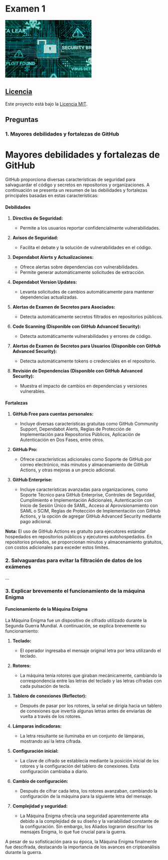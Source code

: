 # Examen 1

![Imagen de presentación](imagen.jpg)


## [Licencia](LICENSE)

Este proyecto está bajo la [Licencia MIT](LICENSE).

## Preguntas

### 1. Mayores debilidades y fortalezas de GitHub
# Mayores debilidades y fortalezas de GitHub

GitHub proporciona diversas características de seguridad para salvaguardar el código y secretos en repositorios y organizaciones. A continuación se presenta un resumen de las debilidades y fortalezas principales basadas en estas características:

#### Debilidades

1. **Directiva de Seguridad:**
   - Permite a los usuarios reportar confidencialmente vulnerabilidades.

2. **Avisos de Seguridad:**
   - Facilita el debate y la solución de vulnerabilidades en el código.

3. **Dependabot Alerts y Actualizaciones:**
   - Ofrece alertas sobre dependencias con vulnerabilidades.
   - Permite generar automáticamente solicitudes de extracción.

4. **Dependabot Version Updates:**
   - Levanta solicitudes de cambios automáticamente para mantener dependencias actualizadas.

5. **Alertas de Examen de Secretos para Asociados:**
   - Detecta automáticamente secretos filtrados en repositorios públicos.

6. **Code Scanning (Disponible con GitHub Advanced Security):**
   - Detecta automáticamente vulnerabilidades y errores de código.

7. **Alertas de Examen de Secretos para Usuarios (Disponible con GitHub Advanced Security):**
   - Detecta automáticamente tokens o credenciales en el repositorio.

8. **Revisión de Dependencias (Disponible con GitHub Advanced Security):**
   - Muestra el impacto de cambios en dependencias y versiones vulnerables.

#### Fortalezas

1. **GitHub Free para cuentas personales:**
   - Incluye diversas características gratuitas como GitHub Community Support, Dependabot Alerts, Reglas de Protección de Implementación para Repositorios Públicos, Aplicación de Autenticación en Dos Fases, entre otros.

2. **GitHub Pro:**
   - Ofrece características adicionales como Soporte de GitHub por correo electrónico, más minutos y almacenamiento de GitHub Actions, y otras mejoras a un precio adicional.

3. **GitHub Enterprise:**
   - Incluye características avanzadas para organizaciones, como Soporte Técnico para GitHub Enterprise, Controles de Seguridad, Cumplimiento e Implementación Adicionales, Autenticación con Inicio de Sesión Único de SAML, Acceso al Aprovisionamiento con SAML o SCIM, Reglas de Protección de Implementación con GitHub Actions, y la opción de agregar GitHub Advanced Security mediante pago adicional.

**Nota:** El uso de GitHub Actions es gratuito para ejecutores estándar hospedados en repositorios públicos y ejecutores autohospedados. En repositorios privados, se proporcionan minutos y almacenamiento gratuitos, con costos adicionales para exceder estos límites.


### 2. Salvaguardas para evitar la filtración de datos de los exámenes

...

### 3. Explicar brevemente el funcionamiento de la máquina Enigma
#### Funcionamiento de la Máquina Enigma

La Máquina Enigma fue un dispositivo de cifrado utilizado durante la Segunda Guerra Mundial. A continuación, se explica brevemente su funcionamiento:

1. **Teclado:**
   - El operador ingresaba el mensaje original letra por letra utilizando el teclado.

2. **Rotores:**
   - La máquina tenía rotores que giraban mecánicamente, cambiando la correspondencia entre las letras del teclado y las letras cifradas con cada pulsación de tecla.

3. **Tablero de conexiones (Reflector):**
   - Después de pasar por los rotores, la señal se dirigía hacia un tablero de conexiones que invertía algunas letras antes de enviarlas de vuelta a través de los rotores.

4. **Lámparas indicadoras:**
   - La letra resultante se iluminaba en un conjunto de lámparas, mostrando así la letra cifrada.

5. **Configuración inicial:**
   - La clave de cifrado se establecía mediante la posición inicial de los rotores y la configuración del tablero de conexiones. Esta configuración cambiaba a diario.

6. **Cambio de configuración:**
   - Después de cifrar cada letra, los rotores avanzaban, cambiando la configuración de la máquina para la siguiente letra del mensaje.

7. **Complejidad y seguridad:**
   - La Máquina Enigma ofrecía una seguridad aparentemente alta debido a la complejidad de su diseño y la variabilidad constante de la configuración. Sin embargo, los Aliados lograron descifrar los mensajes Enigma, lo que fue crucial para la guerra.

A pesar de su sofisticación para su época, la Máquina Enigma finalmente fue descifrada, destacando la importancia de los avances en criptoanálisis durante la guerra.


